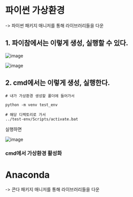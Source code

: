 

# 파이썬 가상환경 

-> 파이썬 패키지 매니저를 통해 라이브러리들을 다운

## 1. 파이참에서는 이렇게 생성, 실행할 수 있다. 

![image](https://user-images.githubusercontent.com/15938354/120762635-66a45280-c551-11eb-87c1-d892f5963b6a.png)


![image](https://user-images.githubusercontent.com/15938354/120757048-03afbd00-c54b-11eb-9ac7-11a49c089a1c.png)



## 2. cmd에서는 이렇게 생성, 실행한다.

```
# 내가 가상환경 생성할 폴더에 들어가서 

python -m venv test_env

```

```
# 해당 디렉토리로 가서 
../test-env/Scripts/activate.bat
```
실행하면 


![image](https://user-images.githubusercontent.com/15938354/120756899-d06d2e00-c54a-11eb-996a-733b8978a32d.png)



### cmd에서 가상환경 활성화



# Anaconda

-> 콘다 패키지 매니저를 통해 라이브러리들을 다운


# 
